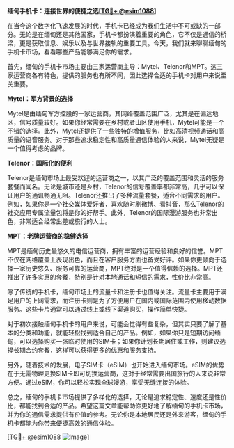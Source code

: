 **缅甸手机卡：连接世界的便捷之选[[TG💪+ @esim1088](https://t.me/s/esim1088)]**

在当今这个数字化飞速发展的时代，手机卡已经成为我们生活中不可或缺的一部分。无论是在缅甸还是其他国家，手机卡都扮演着重要的角色，它不仅是通信的桥梁，更是获取信息、娱乐以及与世界接轨的重要工具。今天，我们就来聊聊缅甸的手机卡市场，看看哪些产品能够满足你的需求。

首先，缅甸的手机卡市场主要由三家运营商主导：Mytel、Telenor和MPT。这三家运营商各有特色，提供的服务也有所不同，因此选择合适的手机卡对用户来说至关重要。

**Mytel：军方背景的选择**

Mytel是由缅甸军方控股的一家运营商，其网络覆盖范围广泛，尤其是在偏远地区，信号质量较好。如果你经常需要在乡村或者山区使用手机，Mytel可能是一个不错的选择。此外，Mytel还提供了一些独特的增值服务，比如高清视频通话和高质量的语音服务。对于那些追求稳定性和高质量通信体验的人来说，Mytel无疑是一个值得考虑的品牌。

**Telenor：国际化的便利**

Telenor是缅甸市场上最受欢迎的运营商之一，以其广泛的覆盖范围和灵活的服务套餐而闻名。无论是城市还是乡村，Telenor的信号覆盖率都非常高，几乎可以保证用户的通讯畅通无阻。Telenor还推出了多种流量套餐，适合不同需求的用户。例如，如果你是一个社交媒体爱好者，喜欢随时刷微博、看抖音，那么Telenor的社交应用专属流量包将是你的好帮手。此外，Telenor的国际漫游服务也非常出色，非常适合经常出差或旅行的人士。

**MPT：老牌运营商的稳健选择**

MPT是缅甸历史最悠久的电信运营商，拥有丰富的运营经验和良好的信誉。MPT不仅在网络覆盖上表现出色，而且在客户服务方面也备受好评。如果你更倾向于选择一家历史悠久、服务可靠的运营商，MPT绝对是一个值得信赖的选择。MPT还推出了许多实惠的套餐，特别是针对本地通话和短信的需求，性价比非常高。

除了传统的手机卡，缅甸市场上的流量卡和注册卡也值得关注。流量卡主要用于满足用户的上网需求，而注册卡则是为了方便用户在国内或国际范围内使用移动数据服务。这些卡片通常可以通过线上或线下渠道购买，操作简单快捷。

对于初次接触缅甸手机卡的用户来说，可能会觉得有些复杂，但其实只要了解了基本的分类和功能，就能轻松找到适合自己的产品。例如，如果你只是短期访问缅甸，可以选择购买一张临时使用的SIM卡；如果你计划长期居住或工作，则建议选择长期合约套餐，这样可以获得更多的优惠和服务支持。

另外，随着技术的发展，电子SIM卡（eSIM）也开始进入缅甸市场。eSIM的优势在于无需物理更换SIM卡即可切换运营商，这对于经常需要出国旅行的人来说非常方便。通过eSIM，你可以轻松实现全球漫游，享受无缝连接的体验。

总之，缅甸的手机卡市场提供了多样化的选择，无论是追求稳定性、速度还是性价比，都能找到合适的产品。希望这篇文章能帮助你更好地了解缅甸的手机卡市场，并为你的通信需求提供有价值的参考。无论你是本地居民还是外来游客，缅甸的手机卡都能为你带来便捷高效的通信体验。

[[TG💪+ @esim1088](https://t.me/s/esim1088) ![Image](https://i.postimg.cc/4NQfJmqS/Snipaste-2025-05-13-00-14-12.png)]